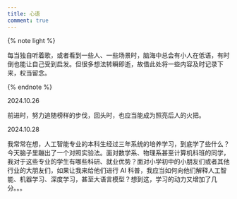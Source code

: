 ```yaml
---
title: 心语
comment: true
---
```


<div class="markdown-body">

{% note light %}

每当独自听着歌，或者看到一些人、一些场景时，脑海中总会有小人在低语，有时倒也能让自己受到启发。但很多想法转瞬即逝，故借此处将一些内容及时记录下来，权当留念。

{% endnote %}

2024.10.26

前进时，努力追随榜样的步伐，回头时，也应当能成为照亮后人的火把。

2024.10.28

我常常在想，人工智能专业的本科生经过三年系统的培养学习，到底学了些什么？今天脑子里蹦出了一个对照实验法。面对数学系、物理系甚至计算机科班的同学，我对于这些专业的学生有哪些科研、就业优势？面对小学初中的小朋友们或者其他行业的大朋友们，如果让我来给他们进行 AI 科普，我应当如何向他们解释人工智能、机器学习、深度学习，甚至大语言模型？想到这，学习的动力又增加了几分。。。

</div>